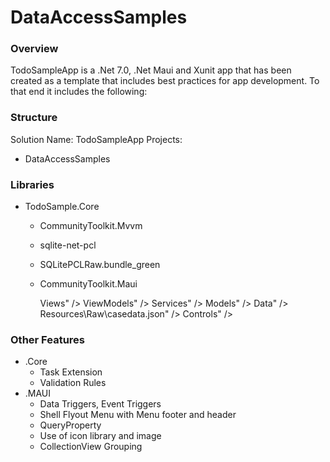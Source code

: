 # DataAccessSamples

### Overview
TodoSampleApp is a .Net 7.0, .Net Maui and Xunit app that has been created as a template that includes best practices for app development.  To that end it includes the following:

 
### Structure
Solution Name: TodoSampleApp
Projects:
- DataAccessSamples


### Libraries

	

- TodoSample.Core
  
  - CommunityToolkit.Mvvm
  - sqlite-net-pcl
  - SQLitePCLRaw.bundle_green
  - CommunityToolkit.Maui

	  Views\" />
	  ViewModels\" />
	  Services\" />
	  Models\" />
	  Data\" />
	  Resources\Raw\casedata.json" />
	  Controls\" />
 

 
### Other Features
  - .Core
    - Task Extension
    - Validation Rules
  - .MAUI
      -   Data Triggers, Event Triggers
      -   Shell Flyout Menu with Menu footer and header
      -   QueryProperty
      -   Use of icon library and image
      -   CollectionView Grouping
  
